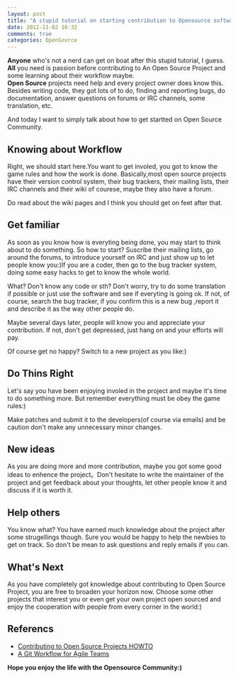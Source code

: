 ```yaml
---
layout: post
title: "A stupid tutorial on starting contribution to Opensource software"
date: 2012-11-02 16:32
comments: true
categories: OpenSource
---
```

**Anyone** who's not a nerd can get on boat after this stupid tutorial, I guess.       
**All** you need is passion before contributing to An Open Source Project and some learning about their workflow maybe.     
**Open Source** projects need help and every project owner does know this. Besides writing code, they got lots of to do, finding and reporting bugs, do documentation, answer questions on forums or IRC channels, some translation, etc.

And today I want to simply talk about how to get startted on Open Source Community.
## Knowing about Workflow
Right, we should start here.You want to get involed, you got to know the game rules and how the work is done. Basically,most open source projects have their version control system, their bug trackers, their mailing lists, their IRC channels and their wiki of courese, maybe they also have a forum.
<!--more-->
Do read about the wiki pages and I think you should get on feet after that.

## Get familiar
As soon as you know how is everyting being done, you may start to think about to do something. So how to start? Suscribe their mailing lists, go around the forums, to introduce yourself on IRC and just show up to let people know you:)If you are a coder, then go to the bug tracker system, doing some easy hacks to get to know the whole world. 

What? Don't know any code or sth? Don't worry, try to do some translation if possible or just use the software and see if everyting is going ok. If
not, of course, search the bug tracker, if you confirm this is a new bug ,report it and describe it as the way other people do.

Maybe several days later, people will know you and appreciate your contribution. If not, don't get depressed, just hang on and your efforts will pay.

Of course get no happy? Switch to a new project as you like:)

## Do Thins Right
Let's say you have been enjoying involed in the project and maybe it's time to do something more. But remember everything must be obey the game rules:)

Make patches and submit it to the developers(of course via emails) and be caution don't make any unnecessary minor changes. 

## New ideas
As you are doing more and more contribution, maybe you got some good ideas to enhence the project。Don't hesitate to write the maintainer of the project and get feedback about your thoughts, let other people know it and discuss if it is worth it.

## Help others
You know what? You have earned much knowledge about the project after some strugellings though. Sure you would be happy to help the newbies to get on track. So don't be mean to ask questions and reply emails if you can.

## What's Next
As you have completely got knowledge about contributing to Open Source Project, you are free to broaden your horizon now. Choose some other projects that interest you or even get your own project open sourced and enjoy the cooperation with people from every corner in the world:)

## Referencs

*   [Contributing to Open Source Projects HOWTO](http://www.kegel.com/academy/opensource.html)
*   [A Git Workflow for Agile Teams](http://reinh.com/blog/2009/03/02/a-git-workflow-for-agile-teams.html)

**Hope you enjoy the life with the Opensource Community:)**

